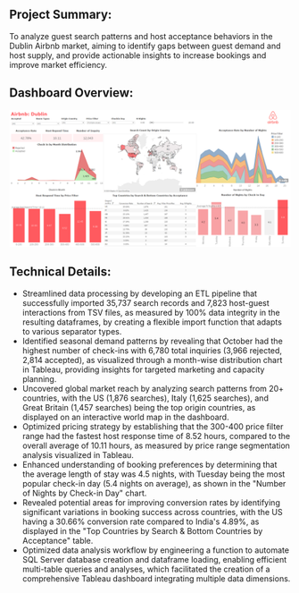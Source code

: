 ## Project Summary:
To analyze guest search patterns and host acceptance behaviors in the Dublin Airbnb market, aiming to identify gaps between guest demand and host supply, and provide actionable insights to increase bookings and improve market efficiency.

## Dashboard Overview:
![](https://github.com/najmisyazani/Airbnb-Market-Analysis/blob/main/Airbnb%20Market%20Analysis%20Dashboard.png)

## Technical Details:
- Streamlined data processing by developing an ETL pipeline that successfully imported 35,737 search records and 7,823 host-guest interactions from TSV files, as measured by 100% data integrity in the resulting dataframes, by creating a flexible import function that adapts to various separator types.
- Identified seasonal demand patterns by revealing that October had the highest number of check-ins with 6,780 total inquiries (3,966 rejected, 2,814 accepted), as visualized through a month-wise distribution chart in Tableau, providing insights for targeted marketing and capacity planning.
- Uncovered global market reach by analyzing search patterns from 20+ countries, with the US (1,876 searches), Italy (1,625 searches), and Great Britain (1,457 searches) being the top origin countries, as displayed on an interactive world map in the dashboard.
- Optimized pricing strategy by establishing that the 300-400 price filter range had the fastest host response time of 8.52 hours, compared to the overall average of 10.11 hours, as measured by price range segmentation analysis visualized in Tableau.
- Enhanced understanding of booking preferences by determining that the average length of stay was 4.5 nights, with Tuesday being the most popular check-in day (5.4 nights on average), as shown in the "Number of Nights by Check-in Day" chart.
- Revealed potential areas for improving conversion rates by identifying significant variations in booking success across countries, with the US having a 30.66% conversion rate compared to India's 4.89%, as displayed in the "Top Countries by Search & Bottom Countries by Acceptance" table.
- Optimized data analysis workflow by engineering a function to automate SQL Server database creation and dataframe loading, enabling efficient multi-table queries and analyses, which facilitated the creation of a comprehensive Tableau dashboard integrating multiple data dimensions.
